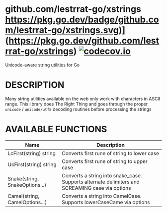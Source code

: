 # github.com/lestrrat-go/xstrings https://pkg.go.dev/badge/github.com/lestrrat-go/xstrings.svg)](https://pkg.go.dev/github.com/lestrrat-go/xstrings) [![codecov.io](http://codecov.io/github/lestrrat-go/xstrings/coverage.svg?branch=main)](http://codecov.io/github/lestrrat-go/xstrings?branch=main)

Unicode-aware string utilities for Go

# DESCRIPTION

Many string utilities available on the web only work with characters in ASCII range.
This library does The Right Thing and goes through the proper `unicode` / `unicode/utf8`
decoding routines before processing the strings

# AVAILABLE FUNCTIONS

| Name | Description |
|------|-------------|
| LcFirst(string) string | Converts first rune of string to lower case |
| UcFirst(string) string | Converts first rune of string to upper case |
| Snake(string, SnakeOptions...) | Converts a string into snake_case. Supports alternate delimiters and SCREAMING case via options |
| Camel(string, CamelOptions...) | Converts a string into CamelCase. Supports lowerCaseCame via options|

